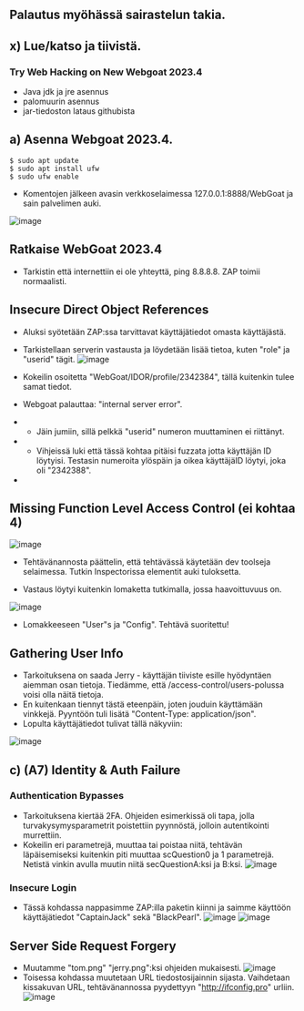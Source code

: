 ## Palautus myöhässä sairastelun takia. 
## x) Lue/katso ja tiivistä.
### Try Web Hacking on New Webgoat 2023.4 

- Java jdk ja jre asennus
- palomuurin asennus
- jar-tiedoston lataus githubista

## a) Asenna Webgoat 2023.4.

    $ sudo apt update
    $ sudo apt install ufw
    $ sudo ufw enable
- Komentojen jälkeen avasin verkkoselaimessa 127.0.0.1:8888/WebGoat ja sain palvelimen auki.

![image](https://github.com/user-attachments/assets/b4111efb-215b-4dfb-88de-07d47e03c726)

## Ratkaise WebGoat 2023.4

- Tarkistin että internettiin ei ole yhteyttä, ping 8.8.8.8. ZAP toimii normaalisti.

## Insecure Direct Object References
- Aluksi syötetään ZAP:ssa tarvittavat käyttäjätiedot omasta käyttäjästä.
- Tarkistellaan serverin vastausta ja löydetään lisää tietoa, kuten "role" ja "userid" tägit.
  ![image](https://github.com/user-attachments/assets/a9418da0-3874-4c40-99e3-7a145c8052ac)
- Kokeilin osoitetta "WebGoat/IDOR/profile/2342384", tällä kuitenkin tulee samat tiedot.

- Webgoat palauttaa: "internal server error".

- - Jäin jumiin, sillä pelkkä "userid" numeron muuttaminen ei riittänyt. 
- - Vihjeissä luki että tässä kohtaa pitäisi fuzzata jotta käyttäjän ID löytyisi. Testasin numeroita ylöspäin ja oikea käyttäjäID löytyi, joka oli "2342388".
- 
## Missing Function Level Access Control (ei kohtaa 4)
![image](https://github.com/user-attachments/assets/7c50f927-87e4-4b23-8132-0718e945817d)

- Tehtävänannosta päättelin, että tehtävässä käytetään dev toolseja selaimessa. Tutkin Inspectorissa elementit auki tuloksetta. 

- Vastaus löytyi kuitenkin lomaketta tutkimalla, jossa haavoittuvuus on.

![image](https://github.com/user-attachments/assets/b5bbd873-727a-4676-a02b-623c6ff7c98d)

- Lomakkeeseen "User"s ja "Config". Tehtävä suoritettu!

## Gathering User Info
-  Tarkoituksena on saada Jerry - käyttäjän tiiviste esille hyödyntäen aiemman osan tietoja. Tiedämme, että /access-control/users-polussa voisi olla näitä tietoja.
-  En kuitenkaan tiennyt tästä eteenpäin, joten jouduin käyttämään vinkkejä. Pyyntöön tuli lisätä "Content-Type: application/json".
-  Lopulta käyttäjätiedot tulivat tällä näkyviin:

![image](https://github.com/user-attachments/assets/a401416b-5a7c-42ed-8b36-7b4c3245de90)

## c) (A7) Identity & Auth Failure

### Authentication Bypasses

- Tarkoituksena kiertää 2FA. Ohjeiden esimerkissä oli tapa, jolla turvakysymysparametrit poistettiin pyynnöstä, jolloin autentikointi murrettiin.
- Kokeilin eri parametrejä, muuttaa tai poistaa niitä, tehtävän läpäisemiseksi kuitenkin piti muuttaa scQuestion0 ja 1 parametrejä. Netistä vinkin avulla muutin niitä secQuestionA:ksi ja B:ksi.
![image](https://github.com/user-attachments/assets/f10bad87-9a8a-4cfd-9f47-d1cc7bde706c)

### Insecure Login
- Tässä kohdassa nappasimme ZAP:illa paketin kiinni ja saimme käyttöön käyttäjätiedot "CaptainJack" sekä "BlackPearl".
![image](https://github.com/user-attachments/assets/832ce4bd-16c8-416c-954d-c9b9c6c456a0)
![image](https://github.com/user-attachments/assets/393248bd-677a-425e-bd95-90abe8185a92)

## Server Side Request Forgery
- Muutamme "tom.png" "jerry.png":ksi ohjeiden mukaisesti.
![image](https://github.com/user-attachments/assets/1a24c1ed-1a19-4fbc-8041-8279594fed90)
- Toisessa kohdassa muutetaan URL tiedostosijainnin sijasta. Vaihdetaan kissakuvan URL, tehtävänannossa pyydettyyn "http://ifconfig.pro" urliin.
![image](https://github.com/user-attachments/assets/890ef065-95da-440d-9867-a1eab497567a)





